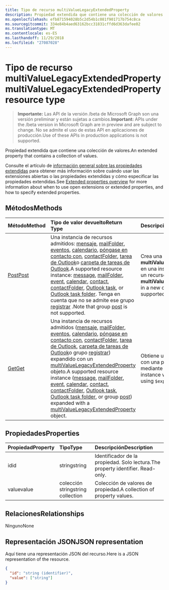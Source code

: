 ```yaml
---
title: Tipo de recurso multiValueLegacyExtendedProperty
description: Propiedad extendida que contiene una colección de valores.
ms.openlocfilehash: efb871594028b5c2d54b1c081f901717b754c8ca
ms.sourcegitcommit: 334e84b4aed63162bcc31831cffd6d363dafee02
ms.translationtype: MT
ms.contentlocale: es-ES
ms.lasthandoff: 11/29/2018
ms.locfileid: "27087028"
---
```

# <a name="multivaluelegacyextendedproperty-resource-type"></a><span data-ttu-id="e7cec-103">Tipo de recurso multiValueLegacyExtendedProperty</span><span class="sxs-lookup"><span data-stu-id="e7cec-103">multiValueLegacyExtendedProperty resource type</span></span>

> <span data-ttu-id="e7cec-104">**Importante:** Las API de la versión /beta de Microsoft Graph son una versión preliminar y están sujetas a cambios.</span><span class="sxs-lookup"><span data-stu-id="e7cec-104">**Important:** APIs under the /beta version in Microsoft Graph are in preview and are subject to change.</span></span> <span data-ttu-id="e7cec-105">No se admite el uso de estas API en aplicaciones de producción.</span><span class="sxs-lookup"><span data-stu-id="e7cec-105">Use of these APIs in production applications is not supported.</span></span>

<span data-ttu-id="e7cec-106">Propiedad extendida que contiene una colección de valores.</span><span class="sxs-lookup"><span data-stu-id="e7cec-106">An extended property that contains a collection of values.</span></span>

<span data-ttu-id="e7cec-107">Consulte el artículo de [información general sobre las propiedades extendidas](../resources/extended-properties-overview.md) para obtener más información sobre cuándo usar las extensiones abiertas o las propiedades extendidas y cómo especificar las propiedades extendidas.</span><span class="sxs-lookup"><span data-stu-id="e7cec-107">See [Extended properties overview](../resources/extended-properties-overview.md) for more information about when to use open extensions or extended properties, and how to specify extended properties.</span></span>

## <a name="methods"></a><span data-ttu-id="e7cec-108">Métodos</span><span class="sxs-lookup"><span data-stu-id="e7cec-108">Methods</span></span>

| <span data-ttu-id="e7cec-109">Método</span><span class="sxs-lookup"><span data-stu-id="e7cec-109">Method</span></span>           | <span data-ttu-id="e7cec-110">Tipo de valor devuelto</span><span class="sxs-lookup"><span data-stu-id="e7cec-110">Return Type</span></span>    |<span data-ttu-id="e7cec-111">Descripción</span><span class="sxs-lookup"><span data-stu-id="e7cec-111">Description</span></span>|
|:---------------|:--------|:----------|
|[<span data-ttu-id="e7cec-112">Post</span><span class="sxs-lookup"><span data-stu-id="e7cec-112">Post</span></span>](../api/multivaluelegacyextendedproperty-post-multivalueextendedproperties.md) | <span data-ttu-id="e7cec-113">Una instancia de recursos admitidos: [mensaje](../resources/message.md), [mailFolder](../resources/mailfolder.md), [eventos](../resources/event.md), [calendario](../resources/calendar.md), [póngase en contacto con](../resources/contact.md), [contactFolder](../resources/contactfolder.md), [tarea de Outlook](../resources/outlooktask.md)o [carpeta de tareas de Outlook](../resources/outlooktaskfolder.md).</span><span class="sxs-lookup"><span data-stu-id="e7cec-113">A supported resource instance: [message](../resources/message.md), [mailFolder](../resources/mailfolder.md), [event](../resources/event.md), [calendar](../resources/calendar.md), [contact](../resources/contact.md), [contactFolder](../resources/contactfolder.md), [Outlook task](../resources/outlooktask.md), or [Outlook task folder](../resources/outlooktaskfolder.md).</span></span> <span data-ttu-id="e7cec-114">Tenga en cuenta que no se admite ese grupo [registrar](../resources/post.md) .</span><span class="sxs-lookup"><span data-stu-id="e7cec-114">Note that group [post](../resources/post.md) is not supported.</span></span> | <span data-ttu-id="e7cec-115">Crea una **multiValueLegacyExtendedProperty** en una instancia nueva o existente de un recurso compatible.</span><span class="sxs-lookup"><span data-stu-id="e7cec-115">Create a **multiValueLegacyExtendedProperty** in a new or existing instance of a supported resource.</span></span> |
|[<span data-ttu-id="e7cec-116">Get</span><span class="sxs-lookup"><span data-stu-id="e7cec-116">Get</span></span>](../api/multivaluelegacyextendedproperty-get.md) |<span data-ttu-id="e7cec-117">Una instancia de recursos admitidos ([mensaje](../resources/message.md), [mailFolder](../resources/mailfolder.md), [eventos](../resources/event.md), [calendario](../resources/calendar.md), [póngase en contacto con](../resources/contact.md), [contactFolder](../resources/contactfolder.md), [tarea de Outlook](../resources/outlooktask.md), [carpeta de tareas de Outlook](../resources/outlooktaskfolder.md)o grupo [registrar](../resources/post.md)) expandido con un [ multiValueLegacyExtendedProperty](multivaluelegacyextendedproperty.md) objeto.</span><span class="sxs-lookup"><span data-stu-id="e7cec-117">A supported resource instance ([message](../resources/message.md), [mailFolder](../resources/mailfolder.md), [event](../resources/event.md), [calendar](../resources/calendar.md), [contact](../resources/contact.md), [contactFolder](../resources/contactfolder.md), [Outlook task](../resources/outlooktask.md), [Outlook task folder](../resources/outlooktaskfolder.md), or group [post](../resources/post.md)) expanded with a [multiValueLegacyExtendedProperty](multivaluelegacyextendedproperty.md) object.</span></span> |<span data-ttu-id="e7cec-118">Obtiene una instancia del recurso con una propiedad extendida mediante `$expand`.</span><span class="sxs-lookup"><span data-stu-id="e7cec-118">Get a resource instance with an extended property using `$expand`.</span></span>|

## <a name="properties"></a><span data-ttu-id="e7cec-119">Propiedades</span><span class="sxs-lookup"><span data-stu-id="e7cec-119">Properties</span></span>
| <span data-ttu-id="e7cec-120">Propiedad</span><span class="sxs-lookup"><span data-stu-id="e7cec-120">Property</span></span>     | <span data-ttu-id="e7cec-121">Tipo</span><span class="sxs-lookup"><span data-stu-id="e7cec-121">Type</span></span>   |<span data-ttu-id="e7cec-122">Descripción</span><span class="sxs-lookup"><span data-stu-id="e7cec-122">Description</span></span>|
|:---------------|:--------|:----------|
|<span data-ttu-id="e7cec-123">id</span><span class="sxs-lookup"><span data-stu-id="e7cec-123">id</span></span>|<span data-ttu-id="e7cec-124">string</span><span class="sxs-lookup"><span data-stu-id="e7cec-124">string</span></span>|<span data-ttu-id="e7cec-p103">Identificador de la propiedad. Solo lectura.</span><span class="sxs-lookup"><span data-stu-id="e7cec-p103">The property identifier. Read-only.</span></span>|
|<span data-ttu-id="e7cec-127">value</span><span class="sxs-lookup"><span data-stu-id="e7cec-127">value</span></span>|<span data-ttu-id="e7cec-128">colección string</span><span class="sxs-lookup"><span data-stu-id="e7cec-128">string collection</span></span>|<span data-ttu-id="e7cec-129">Colección de valores de propiedad.</span><span class="sxs-lookup"><span data-stu-id="e7cec-129">A collection of property values.</span></span>|

## <a name="relationships"></a><span data-ttu-id="e7cec-130">Relaciones</span><span class="sxs-lookup"><span data-stu-id="e7cec-130">Relationships</span></span>
<span data-ttu-id="e7cec-131">Ninguno</span><span class="sxs-lookup"><span data-stu-id="e7cec-131">None</span></span>


## <a name="json-representation"></a><span data-ttu-id="e7cec-132">Representación JSON</span><span class="sxs-lookup"><span data-stu-id="e7cec-132">JSON representation</span></span>

<span data-ttu-id="e7cec-133">Aquí tiene una representación JSON del recurso.</span><span class="sxs-lookup"><span data-stu-id="e7cec-133">Here is a JSON representation of the resource.</span></span>

<!-- {
  "blockType": "resource",
  "optionalProperties": [

  ],
  "@odata.type": "microsoft.graph.multivaluelegacyextendedproperty"
}-->

```json
{
  "id": "string (identifier)",
  "value": ["string"]
}

```

<!-- uuid: 8fcb5dbc-d5aa-4681-8e31-b001d5168d79
2015-10-25 14:57:30 UTC -->
<!-- {
  "type": "#page.annotation",
  "description": "multiValueLegacyExtendedProperty resource",
  "keywords": "",
  "section": "documentation",
  "tocPath": ""
}-->